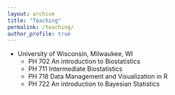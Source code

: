 ```yaml
---
layout: archive
title: "Teaching"
permalink: /teaching/
author_profile: true
---
```


* University of Wisconsin, Milwaukee, WI
  * PH 702 An introduction to Biostatistics  
  * PH 711 Intermediate Biostatistics 
  * PH 718 Data Management and Visualization in R
  * PH 722 An introduction to Bayesian Statistics



